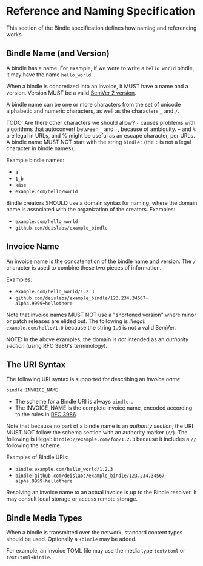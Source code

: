 # Reference and Naming Specification

This section of the Bindle specification defines how naming and referencing works.

## Bindle Name (and Version)

A bindle has a name. For example, if we were to write a `hello world` bindle, it may have the name `hello_world`.

When a bindle is concretized into an invoice, it MUST have a name and a version. Version MUST be a valid [SemVer 2 version](https://semver.org).

A bindle name can be one or more characters from the set of unicode alphabetic and numeric characters, as well as the characters `_` and `/`.

TODO: Are there other characters we should allow? `-` causes problems with algorithms that autoconvert between `_` and `-`, because of ambiguity. `+` and `%` are legal in URLs, and % might be useful as an escape character, per URLs. A bindle name MUST NOT start with the string `bindle:` (the `:` is not a legal character in bindle names).

Example bindle names:

- `a`
- `1_b`
- `käse`
- `example.com/hello/world`

Bindle creators SHOULD use a domain syntax for naming, where the domain name is associated with the organization of the creators. Examples:

- `example.com/hello_world`
- `github.com/deislabs/example_bindle`

## Invoice Name

An invoice name is the concatenation of the bindle name and version. The `/` character is used to combine these two pieces of information.

Examples:

- `example.com/hello_world/1.2.3`
- `github.com/deislabs/example_bindle/123.234.34567-alpha.9999+hellothere`

Note that invoice names MUST NOT use a "shortened version" where minor or patch releases are elided out. The following is _illegal_: `example.com/hello/1.0` because the string `1.0` is not a valid SemVer.

NOTE: In the above examples, the domain is _not_ intended as an _authority section_ (using RFC 3986's terminology).

## The URI Syntax

The following URI syntax is supported for describing an _invoice name_:

```
bindle:INVOICE_NAME
```

- The scheme for a Bindle URI is always `bindle:`.
- The INVOICE_NAME is the complete invoice name, encoded according to the rules in [RFC 3986](https://tools.ietf.org/html/rfc3986).

Note that because no part of a bindle name is an _authority section_, the URI MUST NOT follow the schema section with an authority marker (`//`). The following is illegal: `bindle://example.com/foo/1.2.3` because it includes a `//` following the scheme.

Examples of Bindle URIs:

- `bindle:example.com/hello_world/1.2.3`
- `bindle:github.com/deislabs/example_bindle/123.234.34567-alpha.9999+hellothere`

Resolving an invoice name to an actual invoice is up to the Bindle resolver. It may consult local storage or access remote storage.

## Bindle Media Types

When a bindle is transmitted over the network, standard content types should be used. Optionally a `+bindle` may be added.

For example, an invoice TOML file may use the media type `text/toml` or `text/toml+bindle`.
